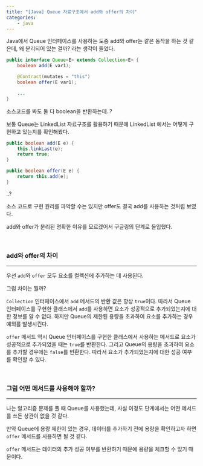 ```yaml
---
title: "[Java] Queue 자료구조에서 add와 offer의 차이"
categories:
    - java
---
```


Java에서 Queue 인터페이스를 사용하는 도중 add와 offer는 같은 동작을 하는 것 같은데, 왜 분리되어 있는 걸까? 라는 생각이 들었다.

```java
public interface Queue<E> extends Collection<E> {
    boolean add(E var1);

    @Contract(mutates = "this")
    boolean offer(E var1);

    ...
}
```

소스코드를 봐도 둘 다 boolean을 반환하는데..?

보통 Queue는 LinkedList 자료구조를 활용하기 때문에 LinkedList 에서는 어떻게 구현하고 있는지를 확인해봤다.

```java
public boolean add(E e) {
    this.linkLast(e);
    return true;
}
```

```java
public boolean offer(E e) {
    return this.add(e);
}
```

..?

소스 코드로 구현 원리를 파악할 수는 있지만 offer도 결국 add를 사용하는 것처럼 보였다.

add와 offer가 분리된 명확한 이유를 모르겠어서 구글링의 단계로 돌입했다.

<br>

### add와 offer의 차이
---

우선 `add`와 `offer` 모두 요소를 컬렉션에 추가하는 데 사용된다.

그럼 차이는 뭘까?

`Collection` 인터페이스에서 `add` 메서드의 반환 값은 항상 `true`이다. 따라서 Queue 인터페이스를 구현한 클래스에서 `add`를 사용하면 요소가 성공적으로 추가되었는지에 대한 정보를 알 수 없다. 하지만 Queue의 제한된 용량을 초과하여 요소를 추가하는 경우 예외를 발생시킨다.

`offer` 메서드 역시 Queue 인터페이스를 구현한 클래스에서 사용하는 메서드로 요소가 성공적으로 추가되었을 때는 `true`를 반환한다. 그리고 Queue의 용량을 초과하여 요소를 추가할 경우에는 `false`를 반환한다. 따라서 요소가 추가되었는지에 대한 성공 여부를 확인할 수 있다.

<br>

### 그럼 어떤 메서드를 사용해야 할까?
---

나는 알고리즘 문제를 풀 때 Queue를 사용했는데, 사실 이정도 단계에서는 어떤 메서드를 쓰든 상관이 없을 것 같다.

만약 Queue에 용량 제한이 있는 경우, 데이터를 추가하기 전에 용량을 확인하고자 하면 `offer` 메서드를 사용하면 될 것 같다.

`offer` 메서드는 데이터의 추가 성공 여부를 반환하기 때문에 용량을 체크할 수 있기 때문이다.